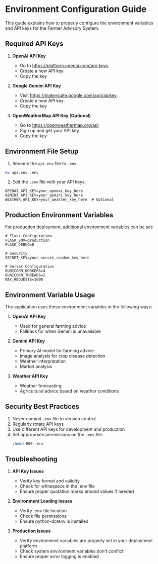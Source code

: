 # Environment Configuration Guide

This guide explains how to properly configure the environment variables and API keys for the Farmer Advisory System.

## Required API Keys

1. **OpenAI API Key**
   - Go to https://platform.openai.com/api-keys
   - Create a new API key
   - Copy the key

2. **Google Gemini API Key**
   - Visit https://makersuite.google.com/app/apikey
   - Create a new API key
   - Copy the key

3. **OpenWeatherMap API Key (Optional)**
   - Go to https://openweathermap.org/api
   - Sign up and get your API key
   - Copy the key

## Environment File Setup

1. Rename the `api.env` file to `.env`:
```bash
mv api.env .env
```

2. Edit the `.env` file with your API keys:
```env
OPENAI_API_KEY=your_openai_key_here
GEMINI_API_KEY=your_gemini_key_here
WEATHER_API_KEY=your_weather_key_here  # Optional
```

## Production Environment Variables

For production deployment, additional environment variables can be set:

```env
# Flask Configuration
FLASK_ENV=production
FLASK_DEBUG=0

# Security
SECRET_KEY=your_secure_random_key_here

# Server Configuration
GUNICORN_WORKERS=4
GUNICORN_THREADS=2
MAX_REQUESTS=1000
```

## Environment Variable Usage

The application uses these environment variables in the following ways:

1. **OpenAI API Key**
   - Used for general farming advice
   - Fallback for when Gemini is unavailable

2. **Gemini API Key**
   - Primary AI model for farming advice
   - Image analysis for crop disease detection
   - Weather interpretation
   - Market analysis

3. **Weather API Key**
   - Weather forecasting
   - Agricultural advice based on weather conditions

## Security Best Practices

1. Never commit `.env` file to version control
2. Regularly rotate API keys
3. Use different API keys for development and production
4. Set appropriate permissions on the `.env` file:
   ```bash
   chmod 600 .env
   ```

## Troubleshooting

1. **API Key Issues**
   - Verify key format and validity
   - Check for whitespace in the .env file
   - Ensure proper quotation marks around values if needed

2. **Environment Loading Issues**
   - Verify .env file location
   - Check file permissions
   - Ensure python-dotenv is installed

3. **Production Issues**
   - Verify environment variables are properly set in your deployment platform
   - Check system environment variables don't conflict
   - Ensure proper error logging is enabled